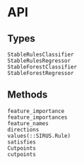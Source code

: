 # API

## Types

```@docs
StableRulesClassifier
StableRulesRegressor
StableForestClassifier
StableForestRegressor
```

## Methods

```@docs
feature_importance
feature_importances
feature_names
directions
values(::SIRUS.Rule)
satisfies
Cutpoints
cutpoints
```
